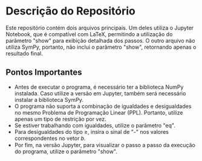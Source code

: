 # Descrição do Repositório
Este repositório contém dois arquivos principais. Um deles utiliza o Jupyter Notebook, que é compatível com LaTeX, permitindo a utilização do parâmetro "show" para exibição detalhada dos passos. O outro arquivo não utiliza SymPy, portanto, não inclui o parâmetro "show", retornando apenas o resultado final.

## Pontos Importantes
- Antes de executar o programa, é necessário ter a biblioteca NumPy instalada. Caso utilize a versão em Jupyter, também será necessário instalar a biblioteca SymPy.
- O programa não suporta a combinação de igualdades e desigualdades no mesmo Problema de Programação Linear (PPL). Portanto, utilize apenas um tipo de restrição por vez.
- Se estiver trabalhando com igualdades, utilize o parâmetro "eq".
- Para desigualdades do tipo ≥, insira o sinal de "-" nos valores correspondentes no vetor 𝑏.
- Por fim, na versão Jupyter, para visualizar o passo a passo da execução do programa, utilize o parâmetro "show".
